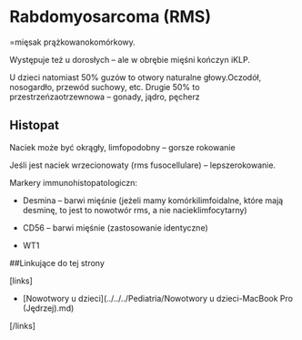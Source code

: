 # Rabdomyosarcoma (RMS)

=mięsak prążkowanokomórkowy.

Występuje też u dorosłych – ale w obrębie mięśni kończyn iKLP.

U dzieci natomiast 50% guzów to otwory naturalne głowy.Oczodół, nosogardło, przewód suchowy, etc. Drugie 50% to przestrzeńzaotrzewnowa – gonady, jądro, pęcherz



## Histopat

Naciek może być okrągły, limfopodobny – gorsze rokowanie

Jeśli jest naciek wrzecionowaty (rms fusocellulare) – lepszerokowanie.

Markery immunohistopatologiczn:

- Desmina – barwi mięśnie (jeżeli mamy komórkilimfoidalne, które mają desminę, to jest to nowotwór rms, a nie nacieklimfocytarny)

- CD56 – barwi mięśnie (zastosowanie identyczne)

- WT1





##Linkujące do tej strony

[links]

- [Nowotwory u dzieci](../../../Pediatria/Nowotwory u dzieci-MacBook Pro (Jędrzej).md)


[/links]

